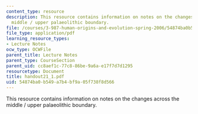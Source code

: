 ```yaml
---
content_type: resource
description: This resource contains information on notes on the changes across the
  middle / upper palaeolithic boundary.
file: /courses/3-987-human-origins-and-evolution-spring-2006/54874ba0b549a7b4bf9a05f738f8d566_handout21_1.pdf
file_type: application/pdf
learning_resource_types:
- Lecture Notes
ocw_type: OCWFile
parent_title: Lecture Notes
parent_type: CourseSection
parent_uid: cc8aef1c-77c8-86be-9a6a-e17f7d7d1295
resourcetype: Document
title: handout21_1.pdf
uid: 54874ba0-b549-a7b4-bf9a-05f738f8d566
---
```

This resource contains information on notes on the changes across the middle / upper palaeolithic boundary.

